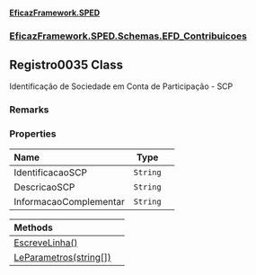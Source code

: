 #### [EficazFramework.SPED](EficazFrameworkSPED.md 'EficazFramework SPED')
### [EficazFramework.SPED.Schemas.EFD_Contribuicoes](EficazFramework.SPED.Schemas.EFD_Contribuicoes.md 'EficazFramework.SPED.Schemas.EFD_Contribuicoes')

## Registro0035 Class

Identificação de Sociedade em Conta de Participação - SCP

### Remarks
### Properties

| Name | Type | |
| :--- | :---: | :--- |
| IdentificacaoSCP | `String` |  |
| DescricaoSCP | `String` |  |
| InformacaoComplementar | `String` |  |

| Methods | |
| :--- | :--- |
| [EscreveLinha()](EficazFramework.SPED.Schemas.EFD_Contribuicoes/Registro0035/EscreveLinha().md 'EficazFramework.SPED.Schemas.EFD_Contribuicoes.Registro0035.EscreveLinha()') | |
| [LeParametros(string[])](EficazFramework.SPED.Schemas.EFD_Contribuicoes/Registro0035/LeParametros(string[]).md 'EficazFramework.SPED.Schemas.EFD_Contribuicoes.Registro0035.LeParametros(string[])') | |
